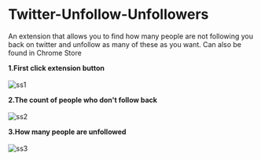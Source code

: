 # Twitter-Unfollow-Unfollowers
An extension that allows you to find how many people are not following you back on twitter and unfollow as many of these as you want. Can also be found in Chrome Store

<b>1.First click extension button</b>
</br></br>
![ss1](https://cloud.githubusercontent.com/assets/15402874/11576458/bf3041dc-99e4-11e5-9e3b-3253b5e7267b.png)

<b>2.The count of people who don't follow back</b>
</br></br>
![ss2](https://cloud.githubusercontent.com/assets/15402874/11576459/c111e0b4-99e4-11e5-8591-94e33db61fa8.png)

<b>3.How many people are unfollowed</b>
</br></br>
![ss3](https://cloud.githubusercontent.com/assets/15402874/11576461/c309d124-99e4-11e5-9e6b-b74cd02fa96f.png)
